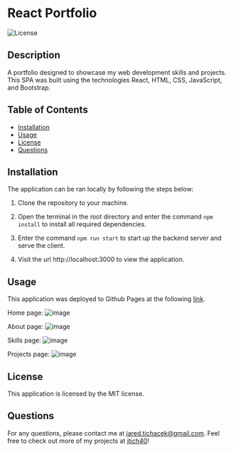 # React Portfolio
  ![License](https://img.shields.io/badge/license-MIT-red.svg)

## Description

A portfolio designed to showcase my web development skills and projects. This SPA was built using the technologies React, HTML, CSS, JavaScript, and Bootstrap.

## Table of Contents
* [Installation](#installation)
* [Usage](#usage)
* [License](#license)
* [Questions](#questions)

## Installation

The application can be ran locally by following the steps below:

1. Clone the repository to your machine.

2. Open the terminal in the root directory and enter the command `npm install` to install all required dependencies.

3. Enter the command `npm run start` to start up the backend server and serve the client.

4. Visit the url http://localhost:3000 to view the application.

## Usage

This application was deployed to Github Pages at the following [link](https://jtich40.github.io/react-portfolio/). 

Home page:
![image](https://user-images.githubusercontent.com/116316302/236371356-774622d5-cde0-447c-81ea-524d84548cd0.png)

About page:
![image](https://user-images.githubusercontent.com/116316302/236371394-400b7a94-eb4b-49b0-b827-f2c25b7ec8a5.png)

Skills page:
![image](https://user-images.githubusercontent.com/116316302/236371428-a2193727-30ac-4d77-9d24-4189c0f4b20f.png)

Projects page:
![image](https://user-images.githubusercontent.com/116316302/236371474-c9e854ed-815c-4698-b1bf-330aec8d103e.png)

## License
  This application is licensed by the MIT license.

## Questions

For any questions, please contact me at jared.tichacek@gmail.com. Feel free to check out more of my projects at [jtich40](https://github.com/jtich40)!


